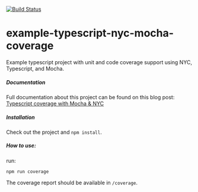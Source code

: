 [![Build Status](https://circleci.com/gh/philipbeel/example-typescript-nyc-mocha-coverage.svg?&style=shield&circle-token=d766b5ba41f74c9d35cb0cd08d48aa321c42bc26)](https://circleci.com/gh/philipbeel/example-typescript-nyc-mocha-coverage)

# example-typescript-nyc-mocha-coverage

Example typescript project with unit and code coverage support using NYC, Typescript, and Mocha.

##### Documentation

Full documentation about this project can be found on this blog post:
[Typescript coverage with Mocha & NYC](https://theodin.co.uk/typescript-coverage-mocha-nyc/)

##### Installation

Check out the project and `npm install`.

##### How to use:

run:

    npm run coverage

The coverage report should be available in `/coverage`.
